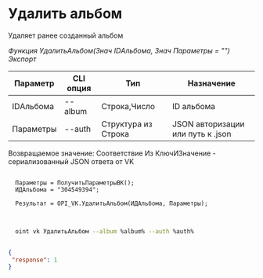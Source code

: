 ﻿---
sidebar_position: 6
---

# Удалить альбом
 Удаляет ранее созданный альбом


*Функция УдалитьАльбом(Знач IDАльбома, Знач Параметры = "") Экспорт*

  | Параметр | CLI опция | Тип | Назначение |
  |-|-|-|-|
  | IDАльбома | --album | Строка,Число | ID альбома |
  | Параметры | --auth | Структура из Строка | JSON авторизации или путь к .json |

  
  Возвращаемое значение:   Соответствие Из КлючИЗначение - сериализованный JSON ответа от VK

```bsl title="Пример кода"
	
  Параметры = ПолучитьПараметрыВК();
  ИДАльбома = "304549394";
  
  Результат = OPI_VK.УдалитьАльбом(ИДАльбома, Параметры);
	
```

```sh title="Пример команды CLI"
    
  oint vk УдалитьАльбом --album %album% --auth %auth%

```


```json title="Результат"

{
 "response": 1
}

```
